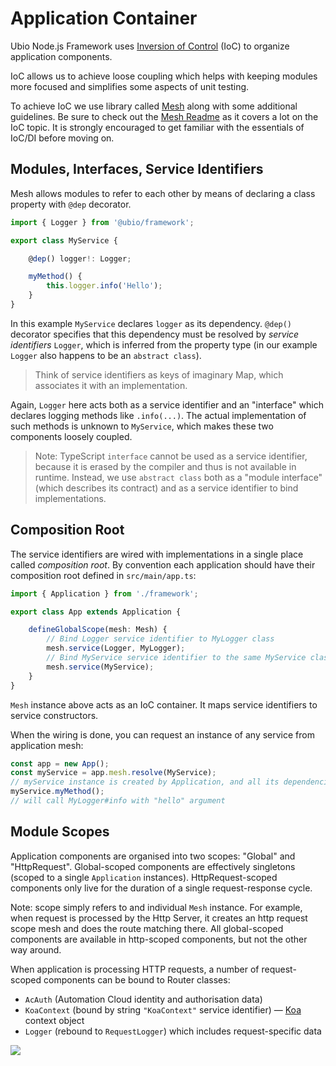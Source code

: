 # Application Container

Ubio Node.js Framework uses [Inversion of Control](https://en.wikipedia.org/wiki/Inversion_of_control) (IoC) to organize application components.

IoC allows us to achieve loose coupling which helps with keeping modules more focused and simplifies some aspects of unit testing.

To achieve IoC we use library called [Mesh](https://github.com/flexent/mesh) along with some additional guidelines. Be sure to check out the [Mesh Readme](https://github.com/flexent/mesh#readme) as it covers a lot on the IoC topic. It is strongly encouraged to get familiar with the essentials of IoC/DI before moving on.

## Modules, Interfaces, Service Identifiers

Mesh allows modules to refer to each other by means of declaring a class property with `@dep` decorator.

```ts
import { Logger } from '@ubio/framework';

export class MyService {

    @dep() logger!: Logger;

    myMethod() {
        this.logger.info('Hello');
    }
}
```

In this example `MyService` declares `logger` as its dependency. `@dep()` decorator specifies that this dependency must be resolved by *service identifiers* `Logger`, which is inferred from the property type (in our example `Logger` also happens to be an `abstract class`).

> Think of service identifiers as keys of imaginary Map, which associates it with an implementation.

Again, `Logger` here acts both as a service identifier and an "interface" which declares logging methods like `.info(...)`. The actual implementation of such methods is unknown to `MyService`, which makes these two components loosely coupled.

> Note: TypeScript `interface` cannot be used as a service identifier, because it is erased by the compiler and thus is not available in runtime. Instead, we use `abstract class` both as a "module interface" (which describes its contract) and as a service identifier to bind implementations.

## Composition Root

The service identifiers are wired with implementations in a single place called _composition root_.
By convention each application should have their composition root defined in `src/main/app.ts`:

```ts
import { Application } from './framework';

export class App extends Application {

    defineGlobalScope(mesh: Mesh) {
        // Bind Logger service identifier to MyLogger class
        mesh.service(Logger, MyLogger);
        // Bind MyService service identifier to the same MyService class
        mesh.service(MyService);
    }
}
```

`Mesh` instance above acts as an IoC container. It maps service identifiers to service constructors.

When the wiring is done, you can request an instance of any service from application mesh:

```ts
const app = new App();
const myService = app.mesh.resolve(MyService);
// myService instance is created by Application, and all its dependencies are resolved from the same mesh
myService.myMethod();
// will call MyLogger#info with "hello" argument
```

## Module Scopes

Application components are organised into two scopes: "Global" and "HttpRequest". Global-scoped components are effectively singletons (scoped to a single `Application` instances). HttpRequest-scoped components only live for the duration of a single request-response cycle.

Note: scope simply refers to and individual `Mesh` instance. For example, when request is processed by the Http Server, it creates an http request scope mesh and does the route matching there. All global-scoped components are available in http-scoped components, but not the other way around.

When application is processing HTTP requests, a number of request-scoped components can be bound to Router classes:

- `AcAuth` (Automation Cloud identity and authorisation data)
- `KoaContext` (bound by string `"KoaContext"` service identifier) — [Koa](https://koajs.org) context object
- `Logger` (rebound to `RequestLogger`) which includes request-specific data

![](scopes.png)
